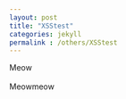 ```yaml
---
layout: post
title: "XSStest"
categories: jekyll
permalink : /others/XSStest
---
```


<body onclick="meow()">Meow </body>
<br>
<br>
<footer onclick="meowmeow()">Meowmeow</footer>

<script>
function meow() {
    alert(document.cookie);  
}
function meowmeow() {
    alert(document.domain);  
}
</script>
